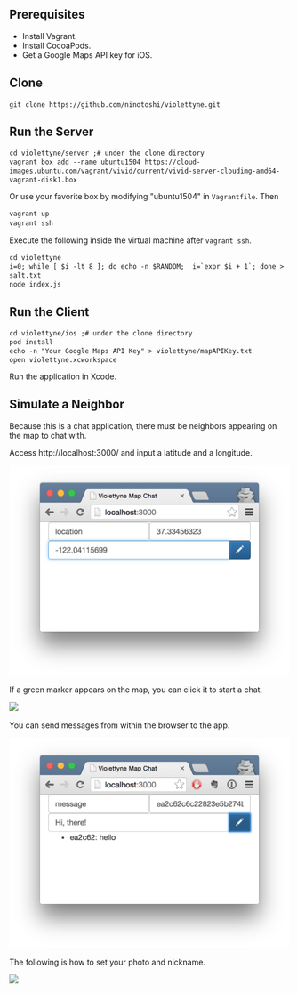 Prerequisites
--
- Install Vagrant.
- Install CocoaPods.
- Get a Google Maps API key for iOS.


Clone
--

```
git clone https://github.com/ninotoshi/violettyne.git
```


Run the Server
--

```
cd violettyne/server ;# under the clone directory
vagrant box add --name ubuntu1504 https://cloud-images.ubuntu.com/vagrant/vivid/current/vivid-server-cloudimg-amd64-vagrant-disk1.box
```

Or use your favorite box by modifying "ubuntu1504" in `Vagrantfile`.
Then

```sh
vagrant up
vagrant ssh
```

Execute the following inside the virtual machine after `vagrant ssh`.
```
cd violettyne
i=0; while [ $i -lt 8 ]; do echo -n $RANDOM;  i=`expr $i + 1`; done > salt.txt
node index.js
```


Run the Client
--

```
cd violettyne/ios ;# under the clone directory
pod install
echo -n "Your Google Maps API Key" > violettyne/mapAPIKey.txt
open violettyne.xcworkspace
```

Run the application in Xcode.


Simulate a Neighbor
--
Because this is a chat application, there must be neighbors appearing on the map to chat with.

Access http://localhost:3000/ and input a latitude and a longitude.

![location](readme/location.png)

If a green marker appears on the map, you can click it to start a chat.

<img src="readme/chat.gif" width="320"/>

You can send messages from within the browser to the app.

![message](readme/message.png)

The following is how to set your photo and nickname.

<img src="readme/setting.gif" width="318"/>
